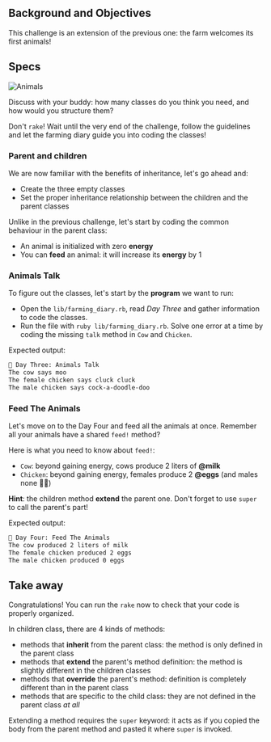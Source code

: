 ## Background and Objectives

This challenge is an extension of the previous one: the farm welcomes its first animals!


## Specs

![Animals](https://raw.githubusercontent.com/lewagon/fullstack-images/master/ruby/farming-diary/animals.svg?sanitize=true)

Discuss with your buddy: how many classes do you think you need, and how would you structure them?

Don't `rake`! Wait until the very end of the challenge, follow the guidelines and let the farming diary guide you into coding the classes!


### Parent and children
We are now familiar with the benefits of inheritance, let's go ahead and:
- Create the three empty classes
- Set the proper inheritance relationship between the children and the parent classes

Unlike in the previous challenge, let's start by coding the common behaviour in the parent class:
- An animal is initialized with zero **energy**
- You can **feed** an animal: it will increase its **energy** by 1


### Animals Talk
To figure out the classes, let's start by the **program** we want to run:
- Open the `lib/farming_diary.rb`, read _Day Three_ and gather information to code the classes.
- Run the file with `ruby lib/farming_diary.rb`. Solve one error at a time by coding the missing `talk` method in `Cow` and `Chicken`.

Expected output:

```bash
📝 Day Three: Animals Talk
The cow says moo
The female chicken says cluck cluck
The male chicken says cock-a-doodle-doo
```

### Feed The Animals
Let's move on to the Day Four and feed all the animals at once. Remember all your animals have a shared `feed!` method?

Here is what you need to know about `feed!`:
- `Cow`: beyond gaining energy, cows produce 2 liters of **@milk**
- `Chicken`: beyond gaining energy, females produce 2 **@eggs** (and males none 🤷‍♂️)

**Hint**: the children method **extend** the parent one. Don't forget to use `super` to call the parent's part!

Expected output:

```bash
📝 Day Four: Feed The Animals
The cow produced 2 liters of milk
The female chicken produced 2 eggs
The male chicken produced 0 eggs
```

## Take away

Congratulations! You can run the `rake` now to check that your code is properly organized.

In children class, there are 4 kinds of methods:
- methods that **inherit** from the parent class: the method is only defined in the parent class
- methods that **extend** the parent's method definition: the method is slightly different in the children classes
- methods that **override** the parent's method: definition is completely different than in the parent class
- methods that are specific to the child class: they are not defined in the parent class _at all_

Extending a method requires the `super` keyword: it acts as if you copied the body from the parent method and pasted it where `super` is invoked.
